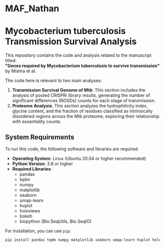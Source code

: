 # MAF_Nathan

# Mycobacterium tuberculosis Transmission Survival Analysis

This repository contains the code and analysis related to the manuscript titled:  
**"Genes required by Mycobacterium tuberculosis to survive transmission"** by Mishra et al.

The code here is relevant to two main analyses:
1. **Transmission Survival Genome of Mtb**: This section includes the analysis of pooled CRISPRi library results, generating the number of significant differences (NOSDs) counts for each stage of transmission.
2. **Proteome Analysis**: This section analyzes the hydrophilicity index, glycine content, and the fraction of residues classified as intrinsically disordered regions across the Mtb proteome, exploring their relationship with essentiality counts.


## System Requirements

To run this code, the following software and libraries are required:

- **Operating System**: Linux (Ubuntu 20.04 or higher recommended)
- **Python Version**: 3.8 or higher
- **Required Libraries**:
  - pandas
  - tqdm
  - numpy
  - matplotlib
  - seaborn
  - umap-learn
  - hvplot
  - holoviews
  - bokeh
  - biopython (Bio.SeqUtils, Bio.SeqIO)

For installation, you can use `pip`:
```bash
pip install pandas tqdm numpy matplotlib seaborn umap-learn hvplot holoviews bokeh biopython


